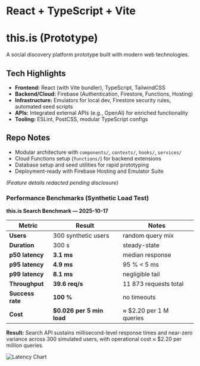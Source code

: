# React + TypeScript + Vite

# this.is (Prototype)

A social discovery platform prototype built with modern web technologies.

## Tech Highlights
- **Frontend:** React (with Vite bundler), TypeScript, TailwindCSS
- **Backend/Cloud:** Firebase (Authentication, Firestore, Functions, Hosting)
- **Infrastructure:** Emulators for local dev, Firestore security rules, automated seed scripts
- **APIs:** Integrated external APIs (e.g., OpenAI) for enriched functionality
- **Tooling:** ESLint, PostCSS, modular TypeScript configs

## Repo Notes
- Modular architecture with `components/`, `contexts/`, `hooks/`, `services/`
- Cloud Functions setup (`functions/`) for backend extensions
- Database setup and seed utilities for rapid prototyping
- Deployment-ready with Firebase Hosting and Emulator Suite

*(Feature details redacted pending disclosure)*

### Performance Benchmarks (Synthetic Load Test)

**this.is Search Benchmark — 2025-10-17**

| Metric | Result | Notes |
|--------|--------|-------|
| **Users** | 300 synthetic users | random query mix |
| **Duration** | 300 s | steady-state |
| **p50 latency** | **3.1 ms** | median response |
| **p95 latency** | **4.9 ms** | 95 % < 5 ms |
| **p99 latency** | **8.1 ms** | negligible tail |
| **Throughput** | **39.6 req/s** | 11 873 requests total |
| **Success rate** | **100 %** | no timeouts |
| **Cost** | **$0.026 per 5 min load** | ≈ $2.20 per 1 M queries |

**Result:** Search API sustains millisecond-level response times and near-zero variance across 300 simulated users, with operational cost ≈ $2.20 per million queries.

![Latency Chart](assets/thisis-latency-distribution.png)
